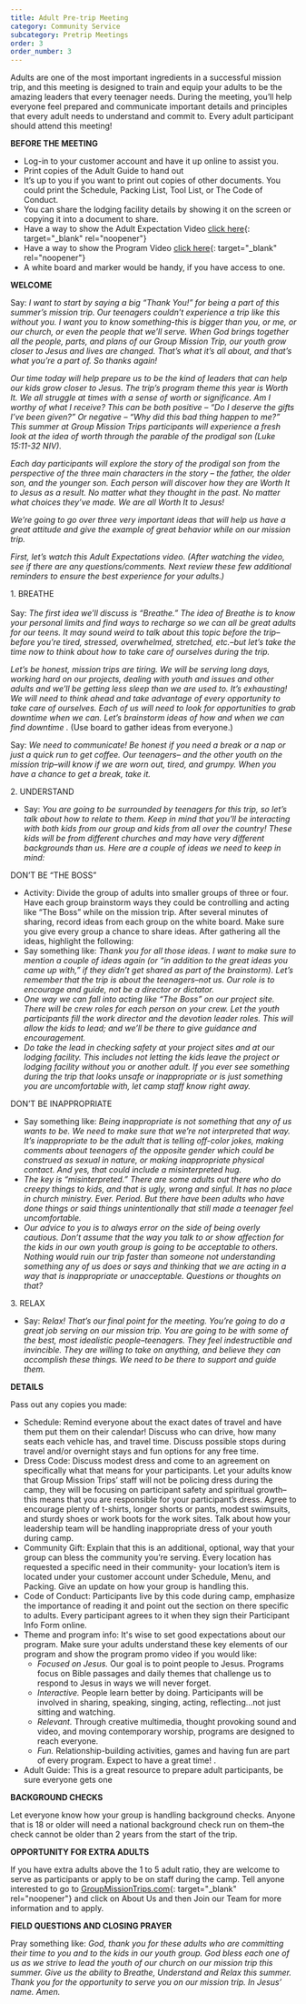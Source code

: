 ```yaml
---
title: Adult Pre-trip Meeting
category: Community Service
subcategory: Pretrip Meetings
order: 3
order_number: 3
---
```


Adults are one of the most important ingredients in a successful mission trip, and this meeting is designed to train and equip your adults to be the amazing leaders that every teenager needs. During the meeting, you’ll help everyone feel prepared and communicate important details and principles that every adult needs to understand and commit to. Every adult participant should attend this meeting\!

**BEFORE THE MEETING**

* Log-in to your customer account and have it up online to assist you.
* Print copies of the Adult Guide to hand out&nbsp;
* It’s up to you if you want to print out copies of other documents. You could print the Schedule, Packing List, Tool List, or The Code of Conduct.
* You can share the lodging facility details by showing it on the screen or copying it into a document to share.
* Have a way to show the Adult Expectation Video [click here](https://vimeo.com/302123478/1ed84e15cc){: target="_blank" rel="noopener"}
* Have a way to show the Program Video [click here](https://vimeo.com/392103477){: target="_blank" rel="noopener"}
* A white board and marker would be handy, if you have access to one.

**WELCOME**

Say: *I want to start by saying a big “Thank You\!” for being a part of this summer’s mission trip. Our teenagers couldn’t experience a trip like this without you. I want you to know something-this is bigger than you, or me, or our church, or even the people that we’ll serve. When God brings together all the people, parts, and plans of our Group Mission Trip, our youth grow closer to Jesus and lives are changed. That’s what it’s all about, and that’s what you’re a part of. So thanks again\!*

*Our time today will help prepare us to be the kind of leaders that can help our kids grow closer to Jesus. The trip’s program theme this year is Worth It. We all struggle at times with a sense of worth or significance. Am I worthy of what I receive? This can be both positive – “Do I deserve the gifts I’ve been given?” Or negative – “Why did this bad thing happen to me?” This summer at Group Mission Trips participants will experience a fresh look at the idea of worth through the parable of the prodigal son (Luke 15:11-32 NIV).*

*Each day participants will explore the story of the prodigal son from the perspective of the three main characters in the story – the father, the older son, and the younger son. Each person will discover how they are Worth It to Jesus as a result. No matter what they thought in the past. No matter what choices they’ve made. We are all Worth It to Jesus\!*

*We’re going to go over three very important ideas that will help us have a great attitude and give the example of great behavior while on our mission trip.*

*First, let’s watch this Adult Expectations video. (After watching the video, see if there are any questions/comments. Next review these few additional reminders to ensure the best experience for your adults.)*

1\. BREATHE<br><br>Say: *The first idea we’ll discuss is “Breathe.” The idea of Breathe is to know your personal limits and find ways to recharge so we can all be great adults for our teens. It may sound weird to talk about this topic before the trip–before you’re tired, stressed, overwhelmed, stretched, etc.–but let’s take the time now to think about how to take care of ourselves during the trip.&nbsp;*

*Let’s be honest, mission trips are tiring. We will be serving long days, working hard on our projects, dealing with youth and issues and other adults and we’ll be getting less sleep than we are used to. It’s exhausting\! We will need to think ahead and take advantage of every opportunity to take care of ourselves. Each of us will need to look for opportunities to grab downtime when we can. Let’s brainstorm ideas of how and when we can find downtime .* (Use board to gather ideas from everyone.)&nbsp;

Say: *We need to communicate\! Be honest if you need a break or a nap or just a quick run to get coffee. Our teenagers– and the other youth on the mission trip–will know if we are worn out, tired, and grumpy. When you have a chance to get a break, take it.&nbsp;*

2\. UNDERSTAND

* Say: *You are going to be surrounded by teenagers for this trip, so let’s talk about how to relate to them. Keep in mind that you’ll be interacting with both kids from our group and kids from all over the country\! These kids will be from different churches and may have very different backgrounds than us. Here are a couple of ideas we need to keep in mind:*

DON’T BE “THE BOSS”

* Activity: Divide the group of adults into smaller groups of three or four. Have each group brainstorm ways they could be controlling and acting like “The Boss” while on the mission trip. After several minutes of sharing, record ideas from each group on the white board. Make sure you give every group a chance to share ideas. After gathering all the ideas, highlight the following:
* Say something like: *Thank you for all those ideas. I want to make sure to mention a couple of ideas again (or “in addition to the great ideas you came up with,” if they didn’t get shared as part of the brainstorm). Let’s remember that the trip is about the teenagers–not us. Our role is to encourage and guide, not be a director or dictator.*
* *One way we can fall into acting like “The Boss” on our project site. There will be crew roles for each person on your crew. Let the youth participants fill the work director and the devotion leader roles. This will allow the kids to lead; and we’ll be there to give guidance and encouragement.*
* *Do take the lead in checking safety at your project sites and at our lodging facility. This includes not letting the kids leave the project or lodging facility without you or another adult. If you ever see something during the trip that looks unsafe or inappropriate or is just something you are uncomfortable with, let camp staff know right away.*

DON’T BE INAPPROPRIATE

* Say something like: *Being inappropriate is not something that any of us wants to be. We need to make sure that we’re not interpreted that way. It’s inappropriate to be the adult that is telling off-color jokes, making comments about teenagers of the opposite gender which could be construed as sexual in nature, or making inappropriate physical contact. And yes, that could include a misinterpreted hug.*
* *The key is “misinterpreted.” There are some adults out there who do creepy things to kids, and that is ugly, wrong and sinful. It has no place in church ministry. Ever. Period. But there have been adults who have done things or said things unintentionally that still made a teenager feel uncomfortable.*
* *Our advice to you is to always error on the side of being overly cautious. Don’t assume that the way you talk to or show affection for the kids in our own youth group is going to be acceptable to others. Nothing would ruin our trip faster than someone not understanding something any of us does or says and thinking that we are acting in a way that is inappropriate or unacceptable. Questions or thoughts on that?*

3\. RELAX

* Say: *Relax\! That’s our final point for the meeting. You’re going to do a great job serving on our mission trip. You are going to be with some of the best, most idealistic people–teenagers. They feel indestructible and invincible. They are willing to take on anything, and believe they can accomplish these things. We need to be there to support and guide them.*

**DETAILS**

Pass out any copies you made:

* Schedule: Remind everyone about the exact dates of travel and have them put them on their calendar\! Discuss who can drive, how many seats each vehicle has, and travel time. Discuss possible stops during travel and/or overnight stays and fun options for any free time.
* Dress Code: Discuss modest dress and come to an agreement on specifically what that means for your participants. Let your adults know that Group Mission Trips’ staff will not be policing dress during the camp, they will be focusing on participant safety and spiritual growth–this means that you are responsible for your participant’s dress. Agree to encourage plenty of t-shirts, longer shorts or pants, modest swimsuits, and sturdy shoes or work boots for the work sites. Talk about how your leadership team will be handling inappropriate dress of your youth during camp.
* Community Gift: Explain that this is an additional, optional, way that your group can bless the community you’re serving. Every location has requested a specific need in their community- your location’s item is located under your customer account under Schedule, Menu, and Packing. Give an update on how your group is handling this.
* Code of Conduct: Participants live by this code during camp, emphasize the importance of reading it and point out the section on there specific to adults. Every participant agrees to it when they sign their Participant Info Form online.
* Theme and program info: It's wise to set good expectations about our program. Make sure your adults understand these key elements of our program and show the program promo video if you would like:&nbsp;
  * *Focused on Jesus.*&nbsp;Our goal is to point people to Jesus. Programs focus on Bible passages and daily themes that challenge us to respond to Jesus in ways we will never forget.
  * *Interactive.*&nbsp;People learn better by doing. Participants will be involved in sharing, speaking, singing, acting, reflecting…not just sitting and watching.
  * *Relevant.*&nbsp;Through creative multimedia, thought provoking sound and video, and moving contemporary worship, programs are designed to reach everyone.
  * *Fun.*&nbsp;Relationship-building activities, games and having fun are part of every program. Expect to have a great time\! .
* Adult Guide: This is a great resource to prepare adult participants, be sure everyone gets one

**BACKGROUND CHECKS**

Let everyone know how your group is handling background checks. Anyone that is 18 or older will need a national background check run on them–the check cannot be older than 2 years from the start of the trip.

**OPPORTUNITY FOR EXTRA ADULTS**

If you have extra adults above the 1 to 5 adult ratio, they are welcome to serve as participants or apply to be on staff during the camp. Tell anyone interested to go to [GroupMissionTrips.com](https://GroupMissionTrips.com){: target="_blank" rel="noopener"} and click on About Us and then Join our Team for more information and to apply.

**FIELD QUESTIONS AND CLOSING PRAYER**

Pray something like:&nbsp;*God, thank you for these adults who are committing their time to you and to the kids in our youth group. God bless each one of us as we strive to lead the youth of our church on our mission trip this summer. Give us the ability to Breathe, Understand and Relax this summer. Thank you for the opportunity to serve you on our mission trip. In Jesus’ name. Amen.*
